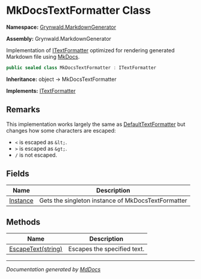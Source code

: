 ﻿# MkDocsTextFormatter Class

**Namespace:** [Grynwald.MarkdownGenerator](../index.md)

**Assembly:** Grynwald.MarkdownGenerator

Implementation of [ITextFormatter](../ITextFormatter/index.md) optimized for rendering generated Markdown file using [MkDocs](https://www.mkdocs.org/).

```csharp
public sealed class MkDocsTextFormatter : ITextFormatter
```

**Inheritance:** object → MkDocsTextFormatter

**Implements:** [ITextFormatter](../ITextFormatter/index.md)

## Remarks

This implementation works largely the same as [DefaultTextFormatter](../DefaultTextFormatter/index.md) but changes how some characters are escaped:

- `<` is escaped as `&lt;`.
- `>` is escaped as `&gt;`.
- `/` is not escaped.

## Fields

| Name                           | Description                                        |
| ------------------------------ | -------------------------------------------------- |
| [Instance](fields/Instance.md) | Gets the singleton instance of MkDocsTextFormatter |

## Methods

| Name                                        | Description                 |
| ------------------------------------------- | --------------------------- |
| [EscapeText(string)](methods/EscapeText.md) | Escapes the specified text. |

___

*Documentation generated by [MdDocs](https://github.com/ap0llo/mddocs)*
